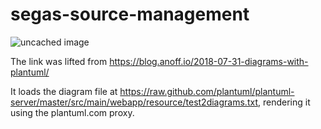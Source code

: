 # segas-source-management

![uncached image](http://www.plantuml.com/plantuml/proxy?cache=no&src=https://raw.github.com/plantuml/plantuml-server/master/src/main/webapp/resource/test2diagrams.txt)

The link was lifted from https://blog.anoff.io/2018-07-31-diagrams-with-plantuml/

It loads the diagram file at https://raw.github.com/plantuml/plantuml-server/master/src/main/webapp/resource/test2diagrams.txt, rendering it using the plantuml.com proxy.
